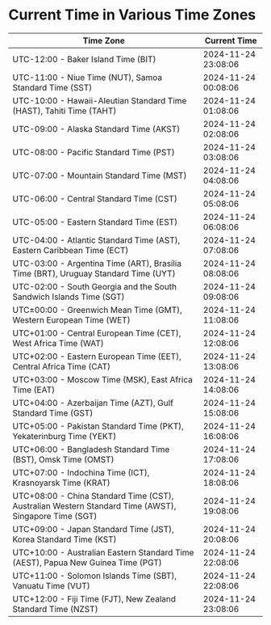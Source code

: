 # Current Time in Various Time Zones

| Time Zone | Current Time |
|-----------|--------------|
| UTC-12:00 - Baker Island Time (BIT) | 2024-11-24 23:08:06 |
| UTC-11:00 - Niue Time (NUT), Samoa Standard Time (SST) | 2024-11-24 00:08:06 |
| UTC-10:00 - Hawaii-Aleutian Standard Time (HAST), Tahiti Time (TAHT) | 2024-11-24 01:08:06 |
| UTC-09:00 - Alaska Standard Time (AKST) | 2024-11-24 02:08:06 |
| UTC-08:00 - Pacific Standard Time (PST) | 2024-11-24 03:08:06 |
| UTC-07:00 - Mountain Standard Time (MST) | 2024-11-24 04:08:06 |
| UTC-06:00 - Central Standard Time (CST) | 2024-11-24 05:08:06 |
| UTC-05:00 - Eastern Standard Time (EST) | 2024-11-24 06:08:06 |
| UTC-04:00 - Atlantic Standard Time (AST), Eastern Caribbean Time (ECT) | 2024-11-24 07:08:06 |
| UTC-03:00 - Argentina Time (ART), Brasília Time (BRT), Uruguay Standard Time (UYT) | 2024-11-24 08:08:06 |
| UTC-02:00 - South Georgia and the South Sandwich Islands Time (SGT) | 2024-11-24 09:08:06 |
| UTC±00:00 - Greenwich Mean Time (GMT), Western European Time (WET) | 2024-11-24 11:08:06 |
| UTC+01:00 - Central European Time (CET), West Africa Time (WAT) | 2024-11-24 12:08:06 |
| UTC+02:00 - Eastern European Time (EET), Central Africa Time (CAT) | 2024-11-24 13:08:06 |
| UTC+03:00 - Moscow Time (MSK), East Africa Time (EAT) | 2024-11-24 14:08:06 |
| UTC+04:00 - Azerbaijan Time (AZT), Gulf Standard Time (GST) | 2024-11-24 15:08:06 |
| UTC+05:00 - Pakistan Standard Time (PKT), Yekaterinburg Time (YEKT) | 2024-11-24 16:08:06 |
| UTC+06:00 - Bangladesh Standard Time (BST), Omsk Time (OMST) | 2024-11-24 17:08:06 |
| UTC+07:00 - Indochina Time (ICT), Krasnoyarsk Time (KRAT) | 2024-11-24 18:08:06 |
| UTC+08:00 - China Standard Time (CST), Australian Western Standard Time (AWST), Singapore Time (SGT) | 2024-11-24 19:08:06 |
| UTC+09:00 - Japan Standard Time (JST), Korea Standard Time (KST) | 2024-11-24 20:08:06 |
| UTC+10:00 - Australian Eastern Standard Time (AEST), Papua New Guinea Time (PGT) | 2024-11-24 22:08:06 |
| UTC+11:00 - Solomon Islands Time (SBT), Vanuatu Time (VUT) | 2024-11-24 22:08:06 |
| UTC+12:00 - Fiji Time (FJT), New Zealand Standard Time (NZST) | 2024-11-24 23:08:06 |
